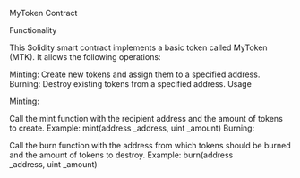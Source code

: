 MyToken Contract

Functionality

This Solidity smart contract implements a basic token called MyToken (MTK). It allows the following operations:

Minting: Create new tokens and assign them to a specified address.
Burning: Destroy existing tokens from a specified address.
Usage

Minting:

Call the mint function with the recipient address and the amount of tokens to create.
Example: mint(address _address, uint _amount)
Burning:

Call the burn function with the address from which tokens should be burned and the amount of tokens to destroy.
Example: burn(address _address, uint _amount)
